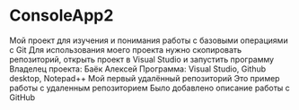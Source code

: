 # ConsoleApp2
 Мой проект для изучения и понимания работы с базовыми операциями с Git
 Для использования моего проекта нужно скопировать репозиторий, открыть проект в Visual Studio и запустить программу
 Владелец проекта: Баёк Алексей
 Программа: Visual Studio, Github desktop, Notepad++
 Мой первый удалённый репозиторий
 Это пример работы с удаленным репозиторием
 Было добавлено описание работы с GitHub
